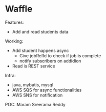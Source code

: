 # Waffle

Features:
- Add and read students data

Working:
- Add student happens async
  - Give jobRefId to check if job is complete
  - notify subscribers on addidion
- Read is REST service

Infra:
- java, mybatis, mysql
- AWS SQS for async functionalities
- AWS SNS for notification

POC: Maram Sreerama Reddy